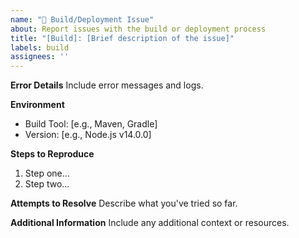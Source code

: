 ```yaml
---
name: "🚀 Build/Deployment Issue"
about: Report issues with the build or deployment process
title: "[Build]: [Brief description of the issue]"
labels: build
assignees: ''
---
```


**Error Details**
Include error messages and logs.

**Environment**
- Build Tool: [e.g., Maven, Gradle]
- Version: [e.g., Node.js v14.0.0]

**Steps to Reproduce**
1. Step one...
2. Step two...

**Attempts to Resolve**
Describe what you've tried so far.

**Additional Information**
Include any additional context or resources.
